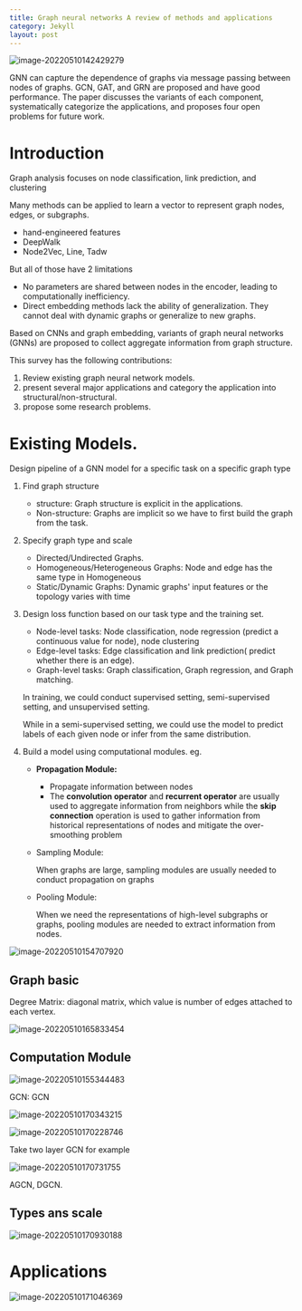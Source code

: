 ```yaml
---
title: Graph neural networks A review of methods and applications
category: Jekyll
layout: post
---
```


![image-20220510142429279](../imgs/image-20220510142429279.png)

GNN can capture the dependence of graphs via message passing between nodes of graphs. GCN, GAT, and GRN are proposed and have good performance. The paper discusses the variants of each component, systematically categorize the applications, and proposes four open problems for future work.

# Introduction

Graph analysis focuses on node classification, link prediction, and clustering

Many methods can be applied to learn a vector to represent graph nodes, edges, or subgraphs.

- hand-engineered features
- DeepWalk
- Node2Vec, Line, Tadw

But all of those have 2 limitations

- No parameters are shared between nodes in the encoder, leading to computationally inefficiency. 
- Direct embedding methods lack the ability of generalization. They cannot deal with dynamic graphs or generalize to new graphs.

Based on CNNs and graph embedding, variants of graph neural networks (GNNs) are proposed to collect aggregate information from graph structure.

This survey has the following contributions:

1. Review existing graph neural network models.
2. present several major applications and category the application into structural/non-structural.
3. propose some research problems.

# Existing Models.

Design pipeline of a GNN model for a specific task on a specific graph type

1. Find graph structure

   - structure: Graph structure is explicit in the applications.
   - Non-structure: Graphs are implicit so we have to first build the graph from the task.

2. Specify graph type and scale

   - Directed/Undirected Graphs.
   - Homogeneous/Heterogeneous Graphs: Node and edge has the same type in Homogeneous
   - Static/Dynamic Graphs:  Dynamic graphs' input features or the topology varies with time

3. Design loss function based on our task type and the training set.

   - Node-level tasks: Node classification, node regression (predict a continuous value for node), node clustering
   - Edge-level tasks: Edge classification and link prediction( predict whether there is an edge).
   - Graph-level tasks: Graph classification, Graph regression, and Graph matching.

   In training, we could conduct supervised setting, semi-supervised setting, and unsupervised setting.

   While in a semi-supervised setting, we could use the model to predict labels of each given node or infer from the same distribution.

4. Build a model using computational modules. eg.

   - **Propagation Module:** 

     - Propagate information between nodes
     - The **convolution operator** and **recurrent operator** are usually used to aggregate information from neighbors while the **skip connection** operation is used to gather information from historical representations of nodes and mitigate the over-smoothing problem

   - Sampling Module: 

     When graphs are large, sampling modules are usually needed to conduct propagation on graphs

   - Pooling Module: 

     When we need the representations of high-level subgraphs or graphs, pooling modules are needed to extract information from nodes.

![image-20220510154707920](../imgs/image-20220510154707920.png)

## Graph basic

Degree Matrix: diagonal matrix, which value is number of edges attached to each vertex.

![image-20220510165833454](../imgs/image-20220510165833454.png)

## Computation Module

![image-20220510155344483](../imgs/image-20220510155344483.png)

GCN: GCN

![image-20220510170343215](../imgs/image-20220510170343215.png)

![image-20220510170228746](../imgs/image-20220510170228746.png)

Take two layer GCN for example

![image-20220510170731755](../imgs/image-20220510170731755.png)

AGCN, DGCN.

## Types ans scale

![image-20220510170930188](../imgs/image-20220510170930188.png)

# Applications

![image-20220510171046369](../imgs/image-20220510171046369.png)